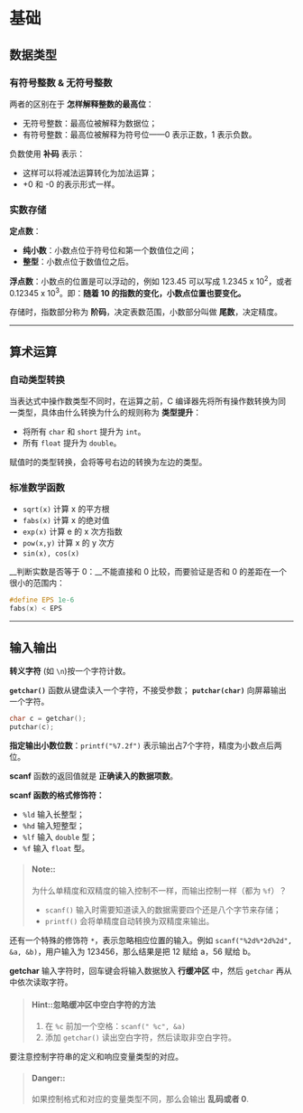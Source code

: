# 基础

## 数据类型

### 有符号整数 & 无符号整数

两者的区别在于 __怎样解释整数的最高位__：
- 无符号整数：最高位被解释为数据位；
- 有符号整数：最高位被解释为符号位——0 表示正数，1 表示负数。

负数使用 __补码__ 表示：
- 这样可以将减法运算转化为加法运算；
- +0 和 -0 的表示形式一样。

### 实数存储

__定点数__：
- __纯小数__：小数点位于符号位和第一个数值位之间；
- __整型__：小数点位于数值位之后。

__浮点数__：小数点的位置是可以浮动的，例如 123.45 可以写成 1.2345 x 10<sup>2</sup>，或者 0.12345 x 10<sup>3</sup>。即：__随着 10 的指数的变化，小数点位置也要变化。__

存储时，指数部分称为 __阶码__，决定表数范围，小数部分叫做 __尾数__，决定精度。

---

## 算术运算

### 自动类型转换

当表达式中操作数类型不同时，在运算之前，C 编译器先将所有操作数转换为同一类型，具体由什么转换为什么的规则称为 __类型提升__：
- 将所有 `char` 和 `short` 提升为 `int`。
- 所有 `float` 提升为 `double`。

赋值时的类型转换，会将等号右边的转换为左边的类型。

### 标准数学函数

- `sqrt(x)` 计算 x 的平方根
- `fabs(x)` 计算 x 的绝对值
- `exp(x)` 计算 e 的 x 次方指数
- `pow(x,y)` 计算 x 的 y 次方
- `sin(x), cos(x)`

__判断实数是否等于 0：__不能直接和 0 比较，而要验证是否和 0 的差距在一个很小的范围内：

```c
#define EPS 1e-6
fabs(x) < EPS
```

---

## 输入输出

__转义字符__ (如 `\n`)按一个字符计数。

__`getchar()`__ 函数从键盘读入一个字符，不接受参数；
__`putchar(char)`__ 向屏幕输出一个字符。

```c
char c = getchar();
putchar(c);
```

__指定输出小数位数__：`printf("%7.2f")` 表示输出占7个字符，精度为小数点后两位。

__scanf__ 函数的返回值就是 __正确读入的数据项数__。

__scanf 函数的格式修饰符：__
- `%ld` 输入长整型；
- `%hd` 输入短整型；
- `%lf` 输入 `double` 型；
- `%f` 输入 `float` 型。

> #### Note::
> 
> 为什么单精度和双精度的输入控制不一样，而输出控制一样（都为 `%f`）？
> - `scanf()` 输入时需要知道读入的数据需要四个还是八个字节来存储；
> - `printf()` 会将单精度自动转换为双精度来输出。

还有一个特殊的修饰符 `*`，表示忽略相应位置的输入。例如 `scanf("%2d%*2d%2d", &a, &b)`，用户输入为 123456，那么结果是把 12 赋给 a，56 赋给 b。

__getchar__ 输入字符时，回车键会将输入数据放入 __行缓冲区__ 中，然后 `getchar` 再从中依次读取字符。

> #### Hint::忽略缓冲区中空白字符的方法
> 
> 1. 在 `%c` 前加一个空格：`scanf(" %c", &a)`
> 2. 添加 `getchar()` 读出空白字符，然后读取非空白字符。

要注意控制字符串的定义和响应变量类型的对应。
> #### Danger::
> 
> 如果控制格式和对应的变量类型不同，那么会输出 __乱码或者 0__.